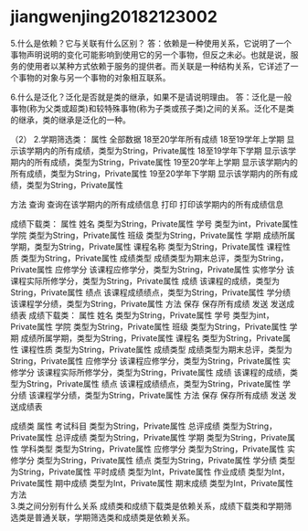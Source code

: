 # jiangwenjing20182123002
5.什么是依赖？它与关联有什么区别？
答：依赖是一种使用关系，它说明了一个事物声明说明的变化可能影响到使用它的另一个事物，但反之未必。也就是说，服务的使用者以某种方式依赖于服务的提供者。而关联是一种结构关系，它详述了一个事物的对象与另一个事物的对象相互联系。

6.什么是泛化？泛化是否就是类的继承，如果不是请说明理由。
答：泛化是一般事物(称为父类或超类)和较特殊事物(称为子类或孩子类)之间的关系。泛化不是类的继承，类的继承是泛化的一种。

（2）
2.学期筛选类：
属性	    全部数据	                  18至20学年所有成绩
	      18至19学年上学期      	显示该学期内的所有成绩，类型为String，Private属性
	      18至19学年下学期	      显示该学期内的所有成绩，类型为String，Private属性
	      19至20学年上学期	      显示该学期内的所有成绩，类型为String，Private属性
	      19至20学年下学期      	显示该学期内的所有成绩，类型为String，Private属性

方法	      查询	              查询在该学期内的所有成绩信息
	          打印               	打印该学期内的所有成绩信息
            
成绩下载类：
属性	    姓名	                类型为String，Private属性
	        学号	                类型为int，Private属性
	        学院	                类型为String，Private属性
         	班级	                类型为String，Private属性
	        学期	                成绩所属学期，类型为String，Private属性
	        课程名称	            类型为String，Private属性
	        课程性质	            类型为String，Private属性
	        成绩类型	            成绩类型为期末总评，类型为String，Private属性
	        应修学分	            该课程应修学分，类型为String，Private属性
	        实修学分	            该课程实际所修学分，类型为String，Private属性
	        成绩	                该课程的成绩，类型为String，Private属性
	        绩点	                该课程成绩绩点，类型为String，Private属性
	        学分绩	               该课程学分绩，类型为String，Private属性
方法	    保存	                保存所有成绩
	        发送	                发送成绩表
成绩下载类：
属性	    姓名	                类型为String，Private属性
	        学号	                类型为int，Private属性
	        学院	                类型为String，Private属性
	        班级	                类型为String，Private属性
	        学期	                成绩所属学期，类型为String，Private属性
	        课程名                类型为String，Private属性
	        课程性质	            类型为String，Private属性
	        成绩类型	            成绩类型为期末总评，类型为String，Private属性
	        应修学分	            该课程应修学分，类型为String，Private属性
	        实修学分	            该课程实际所修学分，类型为String，Private属性
	        成绩	                该课程的成绩，类型为String，Private属性
	        绩点	                该课程成绩绩点，类型为String，Private属性
	        学分绩	               该课程学分绩，类型为String，Private属性
方法	    保存	                保存所有成绩
	        发送	                发送成绩表

成绩类
属性	    考试科目	             类型为String，Private属性
		      总评成绩	             类型为String，Private属性
			    总评成绩	             类型为String，Private属性
			    学期	                 类型为String，Private属性
			    学科类型	             类型为String，Private属性
			    应修学分	             类型为String，Private属性
			    实修学分	             类型为String，Private属性
			    绩点	                 类型为String，Private属性
			    学分绩	                类型为String，Private属性
			    平时成绩	             类型为Int，Private属性
			    作业成绩	             类型为Int，Private属性
			     期中成绩	             类型为Int，Private属性
			     期末成绩	             类型为Int，Private属性
方法	
3.类之间分别有什么关系
成绩类和成绩下载类是依赖关系，成绩下载类和学期筛选类是普通关联，学期筛选类和成绩类是依赖关系。





